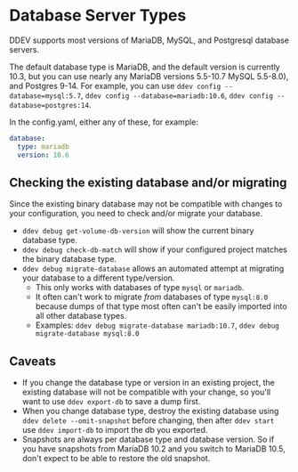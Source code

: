 # Database Server Types

DDEV supports most versions of MariaDB, MySQL, and Postgresql database servers.

The default database type is MariaDB, and the default version is currently 10.3, but you can use nearly any MariaDB versions 5.5-10.7  MySQL 5.5-8.0), and Postgres 9-14. For example, you can use `ddev config --database=mysql:5.7`, `ddev config --database=mariadb:10.6`, `ddev config --database=postgres:14`.

In the config.yaml, either any of these, for example:

```yaml
database: 
  type: mariadb
  version: 10.6
```

## Checking the existing database and/or migrating

Since the existing binary database may not be compatible with changes to your configuration, you need to check and/or migrate your database.

* `ddev debug get-volume-db-version` will show the current binary database type.
* `ddev debug check-db-match` will show if your configured project matches the binary database type.
* `ddev debug migrate-database` allows an automated attempt at migrating your database to a different type/version.
    * This only works with databases of type `mysql` or `mariadb`.
    * It often can't work to migrate *from* databases of type `mysql:8.0` because dumps of that type most often can't be easily imported into all other database types.
    * Examples: `ddev debug migrate-database mariadb:10.7`, `ddev debug migrate-database mysql:8.0`

## Caveats

* If you change the database type or version in an existing project, the existing database will not be compatible with your change, so you'll want to use `ddev export-db` to save a dump first.
* When you change database type, destroy the existing database using `ddev delete --omit-snapshot` before changing, then after `ddev start` use `ddev import-db` to import the db you exported.
* Snapshots are always per database type and database version. So if you have snapshots from MariaDB 10.2 and you switch to MariaDB 10.5, don't expect to be able to restore the old snapshot.
